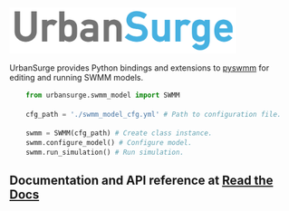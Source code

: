 <!-- ![UrbanSurge Logo](docs/_static/urbansurge_log.png) -->
<img src="docs/_static/urbansurge_log.png" alt="drawing" width="400"/>

UrbanSurge provides Python bindings and extensions to [pyswmm](https://www.pyswmm.org) for editing
and running SWMM models.

```python
    from urbansurge.swmm_model import SWMM
    
    cfg_path = './swmm_model_cfg.yml' # Path to configuration file.

    swmm = SWMM(cfg_path) # Create class instance.
    swmm.configure_model() # Configure model.
    swmm.run_simulation() # Run simulation.
```

## Documentation and API reference at [Read the Docs](https://urbansurge.readthedocs.io/en/latest/)